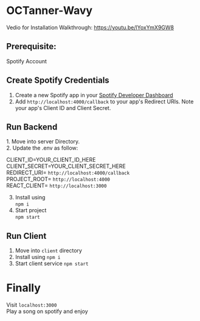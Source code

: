 # OCTanner-Wavy

Vedio for Installation Walkthrough: https://youtu.be/lYoxYmX9GW8

<h2>Prerequisite:</h2>
Spotify Account

<h2>Create Spotify Credentials</h2>

1. Create a new Spotify app in your <a href="https://developer.spotify.com/dashboard/login" target="_blank">Spotify Developer Dashboard </a>
2. Add ``` http://localhost:4000/callback ``` to your app's Redirect URIs. Note your app's Client ID and Client Secret.

<h2> Run Backend</h2>
1. Move into server Directory. <br>
2. Update the  .env as follow: <br>

CLIENT_ID=YOUR_CLIENT_ID_HERE <br>
CLIENT_SECRET=YOUR_CLIENT_SECRET_HERE <br>
REDIRECT_URI= ``` http://localhost:4000/callback ``` <br>
PROJECT_ROOT= ``` http://localhost:4000 ```<br>
REACT_CLIENT= ``` http://localhost:3000 ```<br>
 

3. Install using <br> ``` npm i ```
4. Start project <br> ``` npm start ```

<h2> Run Client</h2>

1. Move into ``` client ``` directory
2. Install using ``` npm i ```
3. Start client service ``` npm start ```

# Finally

Visit ``` localhost:3000 ``` <br> 
Play a song on spotify and enjoy

